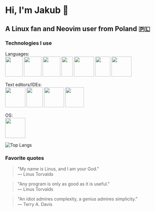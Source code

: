 # Hi, I'm Jakub 👋
## A Linux fan and Neovim user from Poland 🇵🇱

### Technologies I use
Languages: <br/>
<img src="https://github.com/jakub-swiniarski/jakub-swiniarski/assets/77209709/720b4839-f389-415d-9d8f-26100983e9b4" width=56 height=64>
<img src="https://github.com/jakub-swiniarski/jakub-swiniarski/assets/77209709/01cfd882-46eb-41e0-a1cd-9f9fe79f0cdf" width=56 height=64>
<img src="https://github.com/jakub-swiniarski/jakub-swiniarski/assets/77209709/f6450472-b115-4796-9219-88c3f211da06" width=56 height=64>
<img src="https://github.com/jakub-swiniarski/jakub-swiniarski/assets/77209709/404bff9e-97c8-419e-85f8-452fc037541e" width=36 height=64>
<img src="https://github.com/jakub-swiniarski/jakub-swiniarski/assets/77209709/7052132a-145b-462a-80ae-5b64ca312fb5" width=64 height=64>
<img src="https://github.com/jakub-swiniarski/jakub-swiniarski/assets/77209709/c924ebd6-48e9-4c24-a2c3-c053ac0de5e7" width=48 height=64>
<img src="https://github.com/jakub-swiniarski/jakub-swiniarski/assets/77209709/a44889be-a83d-4877-b87d-5d43e1031744" width=64 height=64>

Text editors/IDEs: <br/>
<img src="https://github.com/jakub-swiniarski/jakub-swiniarski/assets/77209709/2f5b978d-4695-4c27-b1a1-bcbdd30e8925" width=64 height=64>
<img src="https://github.com/jakub-swiniarski/jakub-swiniarski/assets/77209709/16e83a64-2a3b-4b71-b006-c08458926e8c" width=52 height=64>
<img src="https://github.com/jakub-swiniarski/jakub-swiniarski/assets/77209709/3c4d8327-18bf-4e22-9dea-c0ae990e3285" width=64 height=64>
<img src="https://github.com/jakub-swiniarski/jakub-swiniarski/assets/77209709/ab106663-2ad5-4674-a738-890db703588c" width=60 height=64>

OS: <br/>
<img src="https://github.com/jakub-swiniarski/jakub-swiniarski/assets/77209709/e705f6ff-6655-48e4-9498-c789e1d61857" width=64 height=64>

![Top Langs](https://github-readme-stats.vercel.app/api/top-langs/?username=jakub-swiniarski&size_weight=0&count_weight=1&layout=compact&theme=dark&hide=batchfile,powershell,makefile,roff)

### Favorite quotes
> "My name is Linus, and I am your God." <br/>
> — Linus Torvalds

> "Any program is only as good as it is useful." <br/>
> — Linus Torvalds

> "An idiot admires complexity, a genius admires simplicity." <br/>
> — Terry A. Davis
